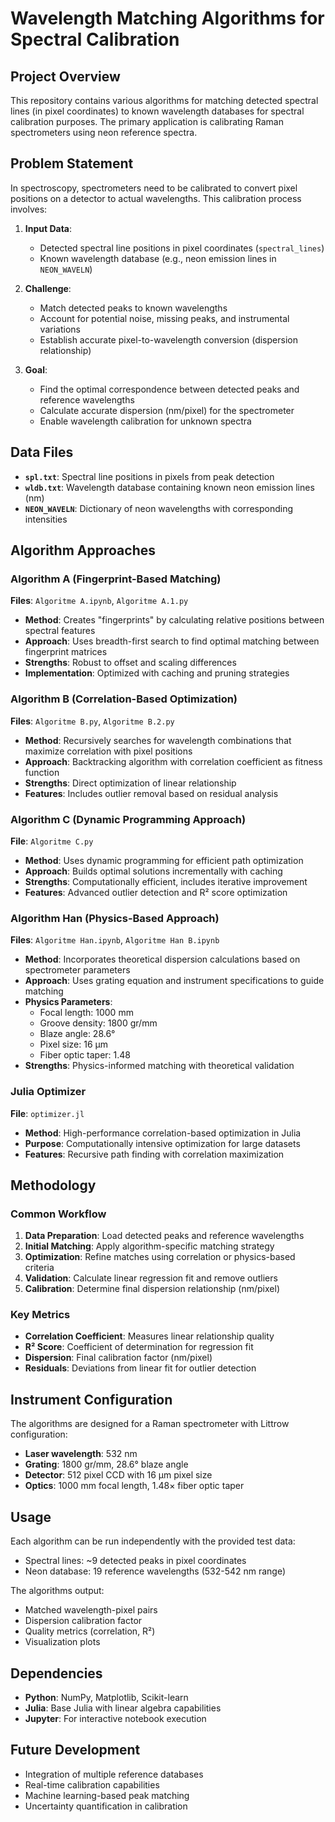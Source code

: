 # Wavelength Matching Algorithms for Spectral Calibration

## Project Overview

This repository contains various algorithms for matching detected spectral lines (in pixel coordinates) to known wavelength databases for spectral calibration purposes. The primary application is calibrating Raman spectrometers using neon reference spectra.

## Problem Statement

In spectroscopy, spectrometers need to be calibrated to convert pixel positions on a detector to actual wavelengths. This calibration process involves:

1. **Input Data**:

   - Detected spectral line positions in pixel coordinates (`spectral_lines`)
   - Known wavelength database (e.g., neon emission lines in `NEON_WAVELN`)

2. **Challenge**:

   - Match detected peaks to known wavelengths
   - Account for potential noise, missing peaks, and instrumental variations
   - Establish accurate pixel-to-wavelength conversion (dispersion relationship)

3. **Goal**:
   - Find the optimal correspondence between detected peaks and reference wavelengths
   - Calculate accurate dispersion (nm/pixel) for the spectrometer
   - Enable wavelength calibration for unknown spectra

## Data Files

- **`spl.txt`**: Spectral line positions in pixels from peak detection
- **`wldb.txt`**: Wavelength database containing known neon emission lines (nm)
- **`NEON_WAVELN`**: Dictionary of neon wavelengths with corresponding intensities

## Algorithm Approaches

### Algorithm A (Fingerprint-Based Matching)

**Files**: `Algoritme A.ipynb`, `Algoritme A.1.py`

- **Method**: Creates "fingerprints" by calculating relative positions between spectral features
- **Approach**: Uses breadth-first search to find optimal matching between fingerprint matrices
- **Strengths**: Robust to offset and scaling differences
- **Implementation**: Optimized with caching and pruning strategies

### Algorithm B (Correlation-Based Optimization)

**Files**: `Algoritme B.py`, `Algoritme B.2.py`

- **Method**: Recursively searches for wavelength combinations that maximize correlation with pixel positions
- **Approach**: Backtracking algorithm with correlation coefficient as fitness function
- **Strengths**: Direct optimization of linear relationship
- **Features**: Includes outlier removal based on residual analysis

### Algorithm C (Dynamic Programming Approach)

**File**: `Algoritme C.py`

- **Method**: Uses dynamic programming for efficient path optimization
- **Approach**: Builds optimal solutions incrementally with caching
- **Strengths**: Computationally efficient, includes iterative improvement
- **Features**: Advanced outlier detection and R² score optimization

### Algorithm Han (Physics-Based Approach)

**Files**: `Algoritme Han.ipynb`, `Algoritme Han B.ipynb`

- **Method**: Incorporates theoretical dispersion calculations based on spectrometer parameters
- **Approach**: Uses grating equation and instrument specifications to guide matching
- **Physics Parameters**:
  - Focal length: 1000 mm
  - Groove density: 1800 gr/mm
  - Blaze angle: 28.6°
  - Pixel size: 16 μm
  - Fiber optic taper: 1.48
- **Strengths**: Physics-informed matching with theoretical validation

### Julia Optimizer

**File**: `optimizer.jl`

- **Method**: High-performance correlation-based optimization in Julia
- **Purpose**: Computationally intensive optimization for large datasets
- **Features**: Recursive path finding with correlation maximization

## Methodology

### Common Workflow

1. **Data Preparation**: Load detected peaks and reference wavelengths
2. **Initial Matching**: Apply algorithm-specific matching strategy
3. **Optimization**: Refine matches using correlation or physics-based criteria
4. **Validation**: Calculate linear regression fit and remove outliers
5. **Calibration**: Determine final dispersion relationship (nm/pixel)

### Key Metrics

- **Correlation Coefficient**: Measures linear relationship quality
- **R² Score**: Coefficient of determination for regression fit
- **Dispersion**: Final calibration factor (nm/pixel)
- **Residuals**: Deviations from linear fit for outlier detection

## Instrument Configuration

The algorithms are designed for a Raman spectrometer with Littrow configuration:

- **Laser wavelength**: 532 nm
- **Grating**: 1800 gr/mm, 28.6° blaze angle
- **Detector**: 512 pixel CCD with 16 μm pixel size
- **Optics**: 1000 mm focal length, 1.48× fiber optic taper

## Usage

Each algorithm can be run independently with the provided test data:

- Spectral lines: ~9 detected peaks in pixel coordinates
- Neon database: 19 reference wavelengths (532-542 nm range)

The algorithms output:

- Matched wavelength-pixel pairs
- Dispersion calibration factor
- Quality metrics (correlation, R²)
- Visualization plots

## Dependencies

- **Python**: NumPy, Matplotlib, Scikit-learn
- **Julia**: Base Julia with linear algebra capabilities
- **Jupyter**: For interactive notebook execution

## Future Development

- Integration of multiple reference databases
- Real-time calibration capabilities
- Machine learning-based peak matching
- Uncertainty quantification in calibration

